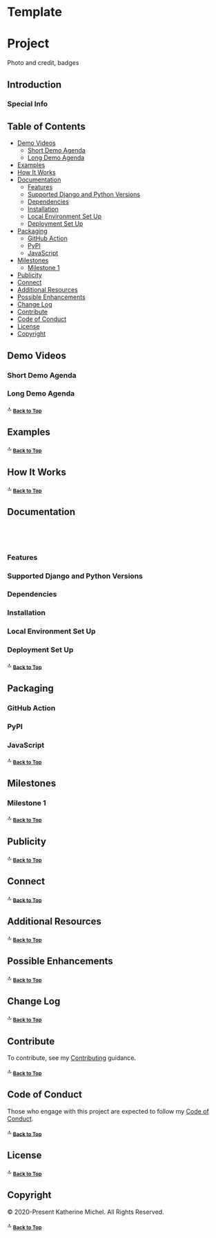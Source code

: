 # Template

# Project

Photo and credit, badges

## Introduction

### Special Info

Table of Contents
-----------------

* [Demo Videos](#demo-videos)
  * [Short Demo Agenda](#short-demo-agenda)
  * [Long Demo Agenda](#long-demo-agenda)
* [Examples](#examples)
* [How It Works](#how-it-works)
* [Documentation](#documentation)
  * [Features](#features)
  * [Supported Django and Python Versions](#supported-django-and-python-versions)
  * [Dependencies](#dependencies)
  * [Installation](#installation)
  * [Local Environment Set Up](#local-environment-set-up)
  * [Deployment Set Up](#deployment-set-up)
* [Packaging](#packaging)
  * [GitHub Action](#github-action)
  * [PyPI](#pypi)
  * [JavaScript](#javascript)
* [Milestones](#milestones)
  * [Milestone 1](#milestone-1)
* [Publicity](#publicity)
* [Connect](#connect)
* [Additional Resources](#additional-resources)
* [Possible Enhancements](#possible-enhancements)
* [Change Log](#change-log)
* [Contribute](#contribute)
* [Code of Conduct](#code-of-conduct)
* [License](#license)
* [Copyright](#copyright)

## Demo Videos

### Short Demo Agenda

### Long Demo Agenda

:top: <sub>[**Back to Top**](#table-of-contents)</sub>

## Examples

:top: <sub>[**Back to Top**](#table-of-contents)</sub>

## How It Works

:top: <sub>[**Back to Top**](#table-of-contents)</sub>

## Documentation
  
```bash
```

```yaml
```

```python
```

```javascript
```

### Features

### Supported Django and Python Versions

### Dependencies

### Installation

### Local Environment Set Up
 
### Deployment Set Up
 
:top: <sub>[**Back to Top**](#table-of-contents)</sub>

## Packaging

### GitHub Action

### PyPI

### JavaScript
  
:top: <sub>[**Back to Top**](#table-of-contents)</sub>

## Milestones

### Milestone 1

:top: <sub>[**Back to Top**](#table-of-contents)</sub>

## Publicity

:top: <sub>[**Back to Top**](#table-of-contents)</sub>

## Connect

:top: <sub>[**Back to Top**](#table-of-contents)</sub>

## Additional Resources

:top: <sub>[**Back to Top**](#table-of-contents)</sub>

## Possible Enhancements

:top: <sub>[**Back to Top**](#table-of-contents)</sub>

## Change Log

:top: <sub>[**Back to Top**](#table-of-contents)</sub>

## Contribute

To contribute, see my [Contributing](https://github.com/KatherineMichel/.github/blob/master/CONTRIBUTING.md) guidance.

:top: <sub>[**Back to Top**](#table-of-contents)</sub>

## Code of Conduct

Those who engage with this project are expected to follow my [Code of Conduct](https://github.com/KatherineMichel/.github/blob/master/CODE_OF_CONDUCT.md). 

:top: <sub>[**Back to Top**](#table-of-contents)</sub>

## License

:top: <sub>[**Back to Top**](#table-of-contents)</sub>

## Copyright

© 2020-Present Katherine Michel. All Rights Reserved.

:top: <sub>[**Back to Top**](#table-of-contents)</sub>
